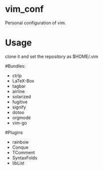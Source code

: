 # vim_conf
Personal configuration of vim.

# Usage
clone it and set the repository as $HOME/.vim

#Bundles:
- ctrlp
- LaTeX-Box
- tagbar
- airline
- solarized
- fugitive
- signify
- dotoo
- orgmode
- vim-go

#Plugins
- rainbow
- Conque
- TComment
- SyntaxFolds
- libList
